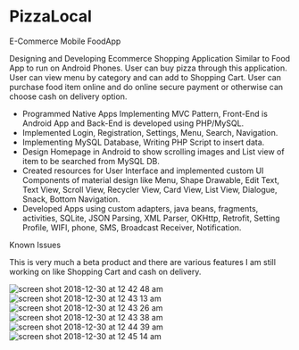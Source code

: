 # PizzaLocal
E-Commerce Mobile FoodApp

Designing and Developing Ecommerce Shopping Application Similar to Food App to run on Android Phones. User can buy pizza through this application. User can view menu by category and can add to Shopping Cart. User can purchase food item online and do online secure payment or otherwise can choose cash on delivery option.


+ Programmed Native Apps Implementing MVC Pattern, Front-End is Android App and Back-End is developed using PHP/MySQL.
+ Implemented Login, Registration, Settings, Menu, Search, Navigation.
+ Implementing MySQL Database, Writing PHP Script to insert data.
+ Design Homepage in Android to show scrolling images and List view of item to be searched from MySQL DB.
+ Created resources for User Interface and implemented custom UI Components of material design like Menu, Shape Drawable, Edit Text, Text View, Scroll View, Recycler View, Card View, List View, Dialogue, Snack, Bottom Navigation.
+ Developed Apps using custom adapters, java beans, fragments, activities, SQLite, JSON Parsing, XML Parser, OKHttp, Retrofit, Setting Profile, WIFI, phone, SMS, Broadcast Receiver, Notification. 


Known Issues

This is very much a beta product and there are various features I am still working on like Shopping Cart and cash on delivery.

![screen shot 2018-12-30 at 12 42 48 am](https://user-images.githubusercontent.com/12076196/50545653-60b22680-0bcd-11e9-9232-203fcabd0ad3.png)
![screen shot 2018-12-30 at 12 43 13 am](https://user-images.githubusercontent.com/12076196/50545654-627bea00-0bcd-11e9-95ba-294aa477653b.png)
![screen shot 2018-12-30 at 12 43 26 am](https://user-images.githubusercontent.com/12076196/50545655-6445ad80-0bcd-11e9-8d4b-3660f8823955.png)
![screen shot 2018-12-30 at 12 43 38 am](https://user-images.githubusercontent.com/12076196/50545656-67409e00-0bcd-11e9-8edd-9cf04f35f51b.png)
![screen shot 2018-12-30 at 12 44 39 am](https://user-images.githubusercontent.com/12076196/50545657-6b6cbb80-0bcd-11e9-95b7-6f0526b6d626.png)
![screen shot 2018-12-30 at 12 45 14 am](https://user-images.githubusercontent.com/12076196/50545658-6c9de880-0bcd-11e9-8bb6-6d03799b7603.png)
